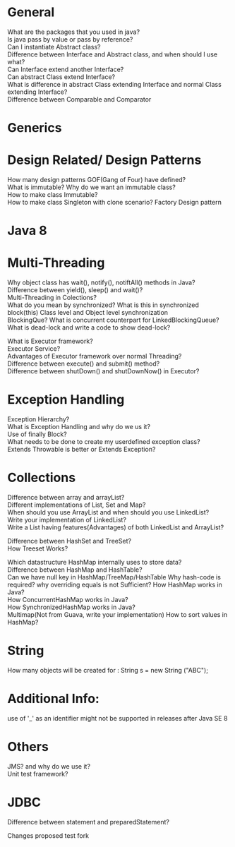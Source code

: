 # General
What are the packages that you used in java?  
Is java pass by value or pass by reference?  
Can I instantiate Abstract class?  
Difference between Interface and Abstract class, and when should I use what?  
Can Interface extend another Interface?    
Can abstract Class extend Interface?  
What is difference in abstract Class extending Interface and normal Class extending Interface?  
Difference between Comparable and Comparator
  
# Generics

# Design Related/ Design Patterns
How many design patterns GOF(Gang of Four) have defined?  
What is immutable?
Why do we want an immutable class?  
How to make class Immutable?  
How to make class Singleton with clone scenario?
Factory Design pattern

# Java 8

# Multi-Threading
Why object class has wait(), notify(), notiftAll() methods in Java?  
Difference between yield(), sleep() and wait()?  
Multi-Threading in Colections?  
What do you mean by synchronized?
What is this in synchronized block(this)
Class level and Object level synchronization  
BlockingQue?
What is concurrent counterpart for LinkedBlockingQueue?
What is dead-lock and write a code to show dead-lock?  

What is Executor framework?  
Executor Service?  
Advantages of Executor framework over normal Threading?  
Difference between execute() and submit() method?  
Difference between shutDown() and shutDownNow() in Executor?

# Exception Handling 
Exception Hierarchy?  
What is Exception Handling and why do we us it?  
Use of finally Block?  
What needs to be done to create my userdefined exception class?  
Extends Throwable is better or Extends Exception?  

# Collections
Difference between array and arrayList?  
Different implementations of List, Set and Map?  
When should you use ArrayList and when should you use LinkedList?  
Write your implementation of LinkedList?  
Write a List having features(Advantages) of both LinkedList and ArrayList?  

Difference between HashSet and TreeSet?  
How Treeset Works?  

Which datastructure HashMap internally uses to store data?  
Difference between HashMap and HashTable?  
Can we have null key in HashMap/TreeMap/HashTable
Why hash-code is required? why overriding equals is not Sufficient?
How HashMap works in Java?  
How ConcurrentHashMap works in Java?  
How SynchronizedHashMap works in Java?  
Multimap(Not from Guava, write your implementation)
How to sort values in HashMap?

# String
How many objects will be created for : String s = new String ("ABC"); 

# Additional Info:
use of '_' as an identifier might not be supported in releases after Java SE 8

# Others
JMS? and why do we use it?  
Unit test framework?

# JDBC
Difference between statement and preparedStatement?  

Changes proposed
test fork
